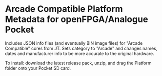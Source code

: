 # Arcade Compatible Platform Metadata for openFPGA/Analogue Pocket
Includes JSON info files (and eventually BIN image files) for "Arcade Compatible" cores from JT. Sets category to "Arcade" and changes names, dates and manufacturer info to be more accurate to the original hardware.

To install: download the latest release pack, unzip, and drag the Platform folder onto your Pocket SD card.
